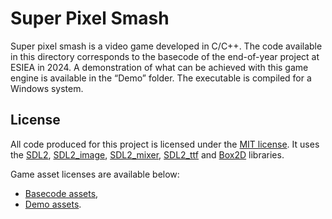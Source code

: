 # Super Pixel Smash

Super pixel smash is a video game developed in C/C++. The code available in this directory corresponds to the basecode of the end-of-year project at ESIEA in 2024.
A demonstration of what can be achieved with this game engine is available in the “Demo” folder. The executable is compiled for a Windows system.

## License

All code produced for this project is licensed under the [MIT license](/LICENSE.md). It uses the [SDL2](https://github.com/libsdl-org/SDL), [SDL2_image](https://github.com/libsdl-org/SDL_image), [SDL2_mixer](https://github.com/libsdl-org/SDL_mixer), [SDL2_ttf](https://github.com/libsdl-org/SDL_ttf) and [Box2D](https://github.com/erincatto/box2d) libraries.

Game asset licenses are available below:
- [Basecode assets](/Assets/LICENSE.md),
- [Demo assets](/Demo/Assets/LICENSE.md).
